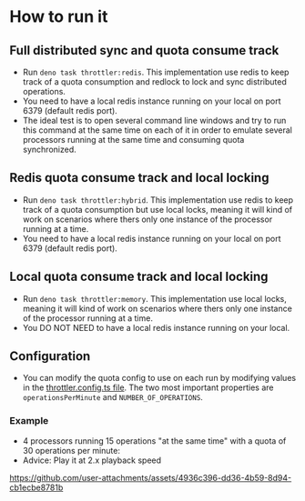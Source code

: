 # How to run it

## Full distributed sync and quota consume track
- Run `deno task throttler:redis`. This implementation use redis to keep track of a quota consumption and redlock to lock and sync distributed operations.
- You need to have a local redis instance running on your local on port 6379 (default redis port).
- The ideal test is to open several command line windows and try to run this command at the same time on each of it in order to emulate several processors running at the same time and consuming quota synchronized.

## Redis quota consume track and local locking
- Run `deno task throttler:hybrid`. This implementation use redis to keep track of a quota consumption but use local locks, meaning it will kind of work on scenarios where thers only one instance of the processor running at a time.
- You need to have a local redis instance running on your local on port 6379 (default redis port).

## Local quota consume track and local locking
- Run `deno task throttler:memory`. This implementation use local locks, meaning it will kind of work on scenarios where thers only one instance of the processor running at a time.
- You DO NOT NEED to have a local redis instance running on your local.

## Configuration
- You can modify the quota config to use on each run by modifying values in the [throttler.config.ts file](https://github.com/ElNinjaGaiden/promise-thottler/blob/main/throttler.config.ts). The two most important properties are `operationsPerMinute` and `NUMBER_OF_OPERATIONS`.

### Example
- 4 processors running 15 operations "at the same time" with a quota of 30 operations per minute:
- Advice: Play it at 2.x playback speed

https://github.com/user-attachments/assets/4936c396-dd36-4b59-8d94-cb1ecbe8781b


